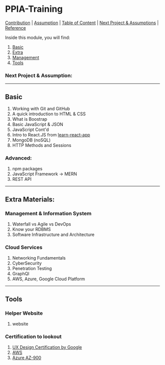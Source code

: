 # PPIA-Training

[Contribution](HUMANS.txt) | [Assumption]() | [Table of Content]() | [Next Project & Assumptions]() | [Reference]()

Inside this module, you will find:
1. [Basic]()
2. [Extra]()
3. [Management]()
4. [Tools]()

### Next Project & Assumption:

___
## Basic
1. Working with Git and GitHub
2. A quick introduction to HTML & CSS
3. What is Boostrap
4. Basic JavaScript & JSON
5. JavaScript Cont'd
7. Intro to React.JS from [learn-react-app](test)
8. MongoDB (noSQL)
9. HTTP Methods and Sessions

### Advanced: 
1. npm packages
2. JavaScript Framework -> MERN
3. REST API

___
## Extra Materials:

### Management & Information System 
1. Waterfall vs Agile vs DevOps
2. Know your RDBMS
3. Software Infrastructure and Architecture

### Cloud Services
1. Networking Fundamentals
2. CyberSecurity
3. Penetration Testing
4. GraphQl
5. AWS, Azure, Google Cloud Platform

___
## Tools

### Helper Website
1. website

### Certification to lookout
1. [UX Design Certification by Google]()
2. [AWS]() 
3. [Azure AZ-900]()
